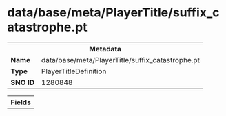 <h1>data/base/meta/PlayerTitle/suffix_catastrophe.pt</h1><table><tr><th colspan="100%">Metadata</th></tr><tr><td><b>Name</b></td><td>data/base/meta/PlayerTitle/suffix_catastrophe.pt</td></tr><tr><td><b>Type</b></td><td>PlayerTitleDefinition</td></tr><tr><td><b>SNO ID</b></td><td>1280848</td></tr></table>

<table><tr><th colspan="100%">Fields</th></tr></table>

